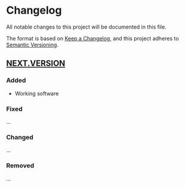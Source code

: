 # Changelog

All notable changes to this project will be documented in this file.

The format is based on [Keep a Changelog](https://keepachangelog.com/en/1.0.0/),
and this project adheres to [Semantic Versioning](https://semver.org/spec/v2.0.0.html).

## [NEXT.VERSION]

### Added

- Working software

### Fixed

...

### Changed

...

### Removed

...

[NEXT.VERSION]: https://github.com/TendTo/dlinear
